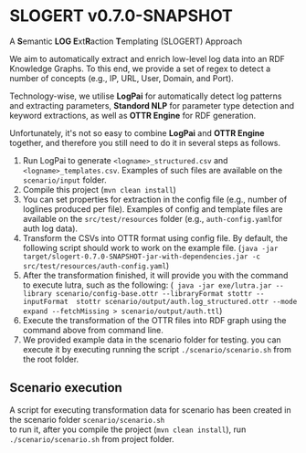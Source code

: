 # SLOGERT v0.7.0-SNAPSHOT

A **S**emantic **LOG E**xt**R**action **T**emplating (SLOGERT) Approach

We aim to automatically extract and enrich low-level log data into an RDF Knowledge Graphs.
To this end, we provide a set of regex to detect a number of concepts (e.g., IP, URL, User, Domain, and Port).

Technology-wise, we utilise **LogPai** for automatically detect log patterns and extracting parameters, 
**Standord NLP** for parameter type detection and keyword extractions, 
as well as **OTTR Engine** for RDF generation. 

Unfortunately, it's not so easy to combine **LogPai** and **OTTR Engine** together, 
and therefore you still need to do it in several steps as follows.

1) Run LogPai to generate `<logname>_structured.csv` and `<logname>_templates.csv`. 
    Examples of such files are available on the `scenario/input` folder.  
2) Compile this project (`mvn clean install`)
3) You can set properties for extraction in the config file (e.g., number of loglines produced per file). 
    Examples of config and template files are available on the `src/test/resources` folder 
    (e.g., `auth-config.yaml`for auth log data). 
4) Transform the CSVs into OTTR format using config file. By default, the following script should work to work on the example file. 
    (```java -jar target/slogert-0.7.0-SNAPSHOT-jar-with-dependencies.jar -c src/test/resources/auth-config.yaml```)
5) After the transformation finished, it will provide you with the command to execute lutra, such as the following: (```
    java -jar exe/lutra.jar --library scenario/config-base.ottr --libraryFormat stottr --inputFormat 
    stottr scenario/output/auth.log_structured.ottr --mode expand --fetchMissing > scenario/output/auth.ttl```) 
6) Execute the transformation of the OTTR files into RDF graph using the command above from command line.
7) We provided example data in the scenario folder for testing. you can execute it by executing running the script 
    ```./scenario/scenario.sh``` from the root folder.  
        
## Scenario execution 

A script for executing transformation data for scenario has been created in the scenario folder `scenario/scenario.sh`    
to run it, after you compile the project (`mvn clean install`), run `./scenario/scenario.sh` from project folder.

           
